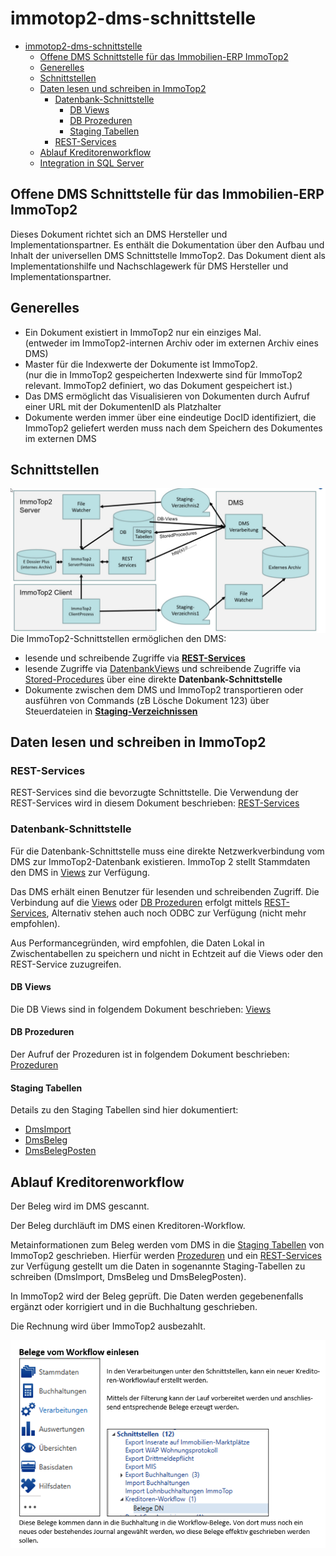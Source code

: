 # immotop2-dms-schnittstelle

- [immotop2-dms-schnittstelle](#immotop2-dms-schnittstelle)
  - [Offene DMS Schnittstelle für das Immobilien-ERP ImmoTop2](#offene-dms-schnittstelle-für-das-immobilien-erp-immotop2)
  - [Generelles](#generelles)
  - [Schnittstellen](#schnittstellen)
  - [Daten lesen und schreiben in ImmoTop2](#daten-lesen-und-schreiben-in-immotop2)
    - [Datenbank-Schnittstelle](#datenbank-schnittstelle)
      - [DB Views](#db-views)
      - [DB Prozeduren](#db-prozeduren)
      - [Staging Tabellen](#staging-tabellen)
    - [REST-Services](#rest-services)
  - [Ablauf Kreditorenworkflow](#ablauf-kreditorenworkflow)
  - [Integration in SQL Server](IntegrationSqlServer.md)

## Offene DMS Schnittstelle für das Immobilien-ERP ImmoTop2

Dieses Dokument richtet sich an DMS Hersteller und Implementationspartner. Es enthält die Dokumentation über den Aufbau und Inhalt der universellen DMS Schnittstelle ImmoTop2. Das Dokument dient als Implementationshilfe und Nachschlagewerk für DMS Hersteller und Implementationspartner.

## Generelles
-	Ein Dokument existiert in ImmoTop2 nur ein einziges Mal.</br>(entweder im ImmoTop2-internen Archiv oder im externen Archiv eines DMS)
-	Master für die Indexwerte der Dokumente ist ImmoTop2.</br>
(nur die in ImmoTop2 gespeicherten Indexwerte sind für ImmoTop2 relevant. ImmoTop2 definiert, wo das Dokument gespeichert ist.)
-	Das DMS ermöglicht das Visualisieren von Dokumenten durch Aufruf einer URL mit der DokumentenID als Platzhalter
-	Dokumente werden immer über eine eindeutige DocID identifiziert, die ImmoTop2 geliefert werden muss nach dem Speichern des Dokumentes im externen DMS

## Schnittstellen

<img src="./_images/Uebersicht.jpg" alt="Übersicht" style="float:left; margin-right:10px;" />

Die ImmoTop2-Schnittstellen ermöglichen den DMS:
- lesende und schreibende Zugriffe via <b>[REST-Services](RestService.md)</b>
- lesende Zugriffe via [DatenbankViews](UebersichtViews.md) und schreibende Zugriffe via [Stored-Procedures](EinsatzProzeduren.md) über eine direkte <b>Datenbank-Schnittstelle</b> 
- Dokumente zwischen dem DMS und ImmoTop2 transportieren oder ausführen von Commands (zB Lösche Dokument 123) über Steuerdateien in <b>[Staging-Verzeichnissen](StagingVerzeichnisse.md)</b>

## Daten lesen und schreiben in ImmoTop2

### REST-Services

REST-Services sind die bevorzugte Schnittstelle.
Die Verwendung der REST-Services wird in diesem Dokument beschrieben: [REST-Services](RestService.md)

### Datenbank-Schnittstelle
Für die Datenbank-Schnittstelle muss eine direkte Netzwerkverbindung vom DMS zur ImmoTop2-Datenbank existieren.
ImmoTop 2 stellt Stammdaten den DMS in [Views](UebersichtViews.md) zur Verfügung.

Das DMS erhält einen Benutzer für lesenden und schreibenden Zugriff. 
Die Verbindung auf die [Views](UebersichtViews.md) oder [DB Prozeduren](EinsatzProzeduren.md) erfolgt mittels [REST-Services](RestService.md), Alternativ stehen auch noch ODBC zur Verfügung (nicht mehr empfohlen).

Aus Performancegründen, wird empfohlen, die Daten Lokal in Zwischentabellen zu speichern und nicht in Echtzeit auf die Views oder den REST-Service zuzugreifen.

#### DB Views

Die DB Views sind in folgendem Dokument beschrieben: [Views](UebersichtViews.md)

#### DB Prozeduren

Der Aufruf der Prozeduren ist in folgendem Dokument beschrieben: [Prozeduren](EinsatzProzeduren.md)

#### Staging Tabellen

Details zu den Staging Tabellen sind hier dokumentiert:
- [DmsImport](_stagingTabellen/DmsImport.md)
- [DmsBeleg](_stagingTabellen/DmsBeleg.md)
- [DmsBelegPosten](_stagingTabellen/DmsBelegPosten.md)



## Ablauf Kreditorenworkflow

Der Beleg wird im DMS gescannt.

Der Beleg durchläuft im DMS einen Kreditoren-Workflow.

Metainformationen zum Beleg werden vom DMS in die [Staging Tabellen](#staging-tabellen) von ImmoTop2 geschrieben. Hierfür werden [Prozeduren](EinsatzProzeduren.md) und ein [REST-Services](RestService.md) zur Verfügung gestellt um die Daten in sogenannte Staging-Tabellen zu schreiben (DmsImport, DmsBeleg und DmsBelegPosten).

In ImmoTop2 wird der Beleg geprüft. Die Daten werden gegebenenfalls ergänzt oder korrigiert und in die Buchhaltung geschrieben.

Die Rechnung wird über ImmoTop2 ausbezahlt.

<img src="./_images/AblaufKrediWF.png" alt="Übersicht" style="float:left; margin-right:10px;" />
